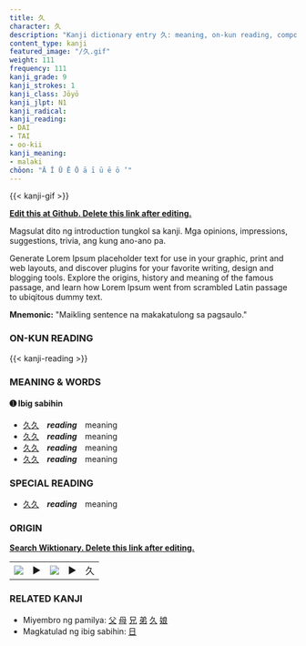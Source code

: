 ```yaml
---
title: 久
character: 久
description: "Kanji dictionary entry 久: meaning, on-kun reading, compounds, origin, related kanji"
content_type: kanji
featured_image: "/久.gif"
weight: 111
frequency: 111
kanji_grade: 9
kanji_strokes: 1
kanji_class: Jōyō
kanji_jlpt: N1
kanji_radical: 
kanji_reading: 
- DAI
- TAI
- oo-kii
kanji_meaning:
- malaki
chōon: "Ā Ī Ū Ē Ō ā ī ū ē ō ’"
---
```

[//]: # (Don't edit the line below. Kanji animated GIF code is automatically generated.)
{{< kanji-gif >}}

[//]: # (Edit below this line.)

**[Edit this at Github. Delete this link after editing.](https://github.com/tim0g/tim/tree/main/content/kanji/久/index.md)**

Magsulat dito ng introduction tungkol sa kanji. Mga opinions, impressions, suggestions, trivia, ang kung ano-ano pa.

Generate Lorem Ipsum placeholder text for use in your graphic, print and web layouts, and discover plugins for your favorite writing, design and blogging tools. Explore the origins, history and meaning of the famous passage, and learn how Lorem Ipsum went from scrambled Latin passage to ubiqitous dummy text.
 
**Mnemonic:** "Maikling sentence na makakatulong sa pagsaulo."

### ON-KUN READING

[//]: # (Don't edit the line below. ON-KUN READING code is automatically generated.)
{{< kanji-reading >}}

### MEANING & WORDS

#### ➊ **Ibig sabihin**
  - [久](../久)[久](../久)　***reading***　meaning
  - [久](../久)[久](../久)　***reading***　meaning
  - [久](../久)[久](../久)　***reading***　meaning
  - [久](../久)[久](../久)　***reading***　meaning

### SPECIAL READING
  - [久](../久)[久](../久)　***reading***　meaning

### ORIGIN

**[Search Wiktionary. Delete this link after editing.](https://wiktionary.org/wiki/久)**
<table class="kanji-table"><tr><td>
<img src="60px-久-bronze.svg.png">
</td><td>▶</td><td>
<img src="60px-久-oracle.svg.png">
</td><td>▶</td>
<td class="kanji-origin">久</td>
</tr></table>

### RELATED KANJI
- Miyembro ng pamilya: [父](../父) [母](../母) [兄](../兄) [弟](../弟) [久](../久) [娘](../娘)
- Magkatulad ng ibig sabihin: [日](../日)
